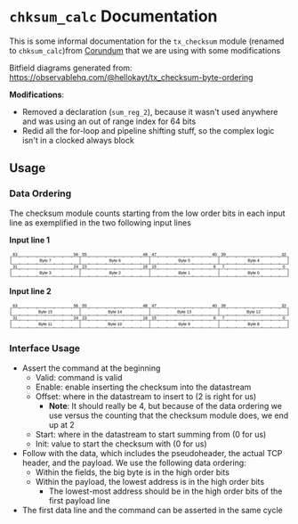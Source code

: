 # `chksum_calc` Documentation

This is some informal documentation for the `tx_checksum` module (renamed to `chksum_calc`)from [Corundum](https://github.com/ucsdsysnet/corundum) that we are using with some modifications

Bitfield diagrams generated from: https://observablehq.com/@hellokayt/tx_checksum-byte-ordering

__Modifications__: 

- Removed a declaration (`sum_reg_2`), because it wasn't used anywhere and was using an out of range index for 64 bits
- Redid all the for-loop and pipeline shifting stuff, so the complex logic isn't in a clocked always block

## Usage

### Data Ordering

The checksum module counts starting from the low order bits in each input line as exemplified in the two following input lines

__Input line 1__

![tx_checksum_input_1](tx_checksum_input_1.png "TX Checksum: 1st input line")

__Input line 2__

![tx_checksum_input_2](tx_checksum_input_2.png "TX Checksum: 2nd input line")

### Interface Usage

- Assert the command at the beginning
  - Valid: command is valid
  - Enable: enable inserting the checksum into the datastream
  - Offset: where in the datastream to insert to (2 is right for us)
    - __Note__: It should really be 4, but because of the data ordering we use versus the counting that the checksum module does, we end up at 2
  - Start: where in the datastream to start summing from (0 for us)
  - Init: value to start the checksum with (0 for us)
- Follow with the data, which includes the pseudoheader, the actual TCP header, and the payload. We use the following data ordering:
  - Within the fields, the big byte is in the high order bits
  - Within the payload, the lowest address is in the high order bits
    - The lowest-most address should be in the high order bits of the first payload line 
- The first data line and the command can be asserted in the same cycle